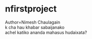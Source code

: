 # nfirstproject
Author=Nimesh Chaulagain
<br>k cha hau khabar sabaijanako
<br>achel katiko ananda mahasus hudaixata?
